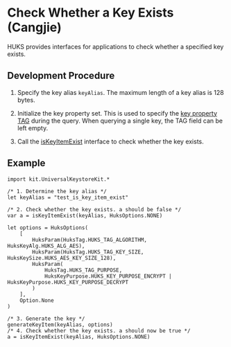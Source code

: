 # Check Whether a Key Exists (Cangjie)

HUKS provides interfaces for applications to check whether a specified key exists.

## Development Procedure

1. Specify the key alias `keyAlias`. The maximum length of a key alias is 128 bytes.

2. Initialize the key property set. This is used to specify the [key property TAG](../../../../API_Reference/source_en/apis/UniversalKeystoreKit/cj-apis-security_huks.md#class-huksoptions) during the query. When querying a single key, the TAG field can be left empty.

3. Call the [isKeyItemExist](../../../../API_Reference/source_en/apis/UniversalKeystoreKit/cj-apis-security_huks.md#func-iskeyitemexiststring-huksoptions) interface to check whether the key exists.

## Example

<!--compile-->
```cangjie
import kit.UniversalKeystoreKit.*

/* 1. Determine the key alias */
let keyAlias = "test_is_key_item_exist"

/* 2. Check whether the key exists. a should be false */
var a = isKeyItemExist(keyAlias, HuksOptions.NONE)

let options = HuksOptions(
    [
        HuksParam(HuksTag.HUKS_TAG_ALGORITHM, HuksKeyAlg.HUKS_ALG_AES),
        HuksParam(HuksTag.HUKS_TAG_KEY_SIZE, HuksKeySize.HUKS_AES_KEY_SIZE_128),
        HuksParam(
            HuksTag.HUKS_TAG_PURPOSE,
            HuksKeyPurpose.HUKS_KEY_PURPOSE_ENCRYPT | HuksKeyPurpose.HUKS_KEY_PURPOSE_DECRYPT
        )
    ],
    Option.None
)

/* 3. Generate the key */
generateKeyItem(keyAlias, options)
/* 4. Check whether the key exists. a should now be true */
a = isKeyItemExist(keyAlias, HuksOptions.NONE)
```